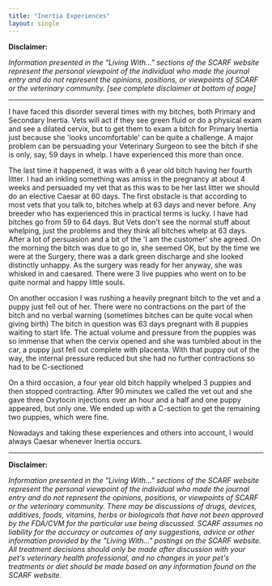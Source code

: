 ```yaml
---
title: "Inertia Experiences"
layout: single
---
```


**Disclaimer:**

_Information presented in the "Living With..." sections of the SCARF website represent the personal viewpoint of the individual who made the journal entry and do not represent the opinions, positions, or viewpoints of SCARF or the veterinary community. [see complete disclaimer at bottom of page]_

---

I have faced this disorder several times with my bitches, both Primary
and Secondary Inertia. Vets will act if they see green fluid or do a
physical exam and see a dilated cervix, but to get them to exam a bitch
for Primary Inertia just because she 'looks uncomfortable' can be quite
a challenge. A major problem can be persuading your Veterinary Surgeon
to see the bitch if she is only, say, 59 days in whelp. I have
experienced this more than once.

The last time it happened, it was with a 6 year old bitch having her
fourth litter. I had an inkling something was amiss in the pregnancy at
about 4 weeks and persuaded my vet that as this was to be her last
litter we should do an elective Caesar at 60 days. The first obstacle is
that according to most vets that you talk to, bitches whelp at 63 days
and never before. Any breeder who has experienced this in practical
terms is lucky. I have had bitches go from 59 to 64 days. But Vets don't
see the normal stuff about whelping, just the problems and they think
all bitches whelp at 63 days. After a lot of persuasion and a bit of the
'I am the customer' she agreed. On the morning the bitch was due to go
in, she seemed OK, but by the time we were at the Surgery, there was a
dark green discharge and she looked distinctly unhappy. As the surgery
was ready for her anyway, she was whisked in and caesared. There were 3
live puppies who went on to be quite normal and happy little souls.

On another occasion I was rushing a heavily pregnant bitch to the vet
and a puppy just fell out of her. There were no contractions on the part
of the bitch and no verbal warning (sometimes bitches can be quite vocal
when giving birth) The bitch in question was 63 days pregnant with 8
puppies waiting to start life. The actual volume and pressure from the
puppies was so immense that when the cervix opened and she was tumbled
about in the car, a puppy just fell out complete with placenta. With
that puppy out of the way, the internal pressure reduced but she had no
further contractions so had to be C-sectioned

On a third occasion, a four year old bitch happily whelped 3 puppies and
then stopped contracting. After 90 minutes we called the vet out and she
gave three Oxytocin injections over an hour and a half and one puppy
appeared, but only one. We ended up with a C-section to get the
remaining two puppies, which were fine.

Nowadays and taking these experiences and others into account, I would
always Caesar whenever Inertia occurs.

---

**Disclaimer:**

_Information presented in the "Living With..." sections of the SCARF website represent the personal viewpoint of the individual who made the journal entry and do not represent the opinions, positions, or viewpoints of SCARF or the veterinary community. There may be discussions of drugs, devices, additives, foods, vitamins, herbs or biologicals that have not been approved by the FDA/CVM for the particular use being discussed. SCARF assumes no liability for the accuracy or outcomes of any suggestions, advice or other information provided by the "Living With..." postings on the SCARF website. All treatment decisions should only be made after discussion with your pet's veterinary health professional, and no changes in your pet's treatments or diet should be made based on any information found on the SCARF website._
